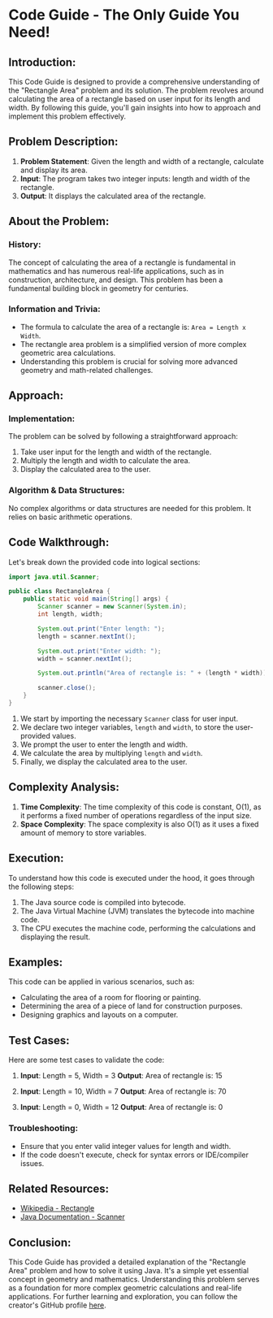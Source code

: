 # Code Guide - The Only Guide You Need!

## Introduction:
This Code Guide is designed to provide a comprehensive understanding of the "Rectangle Area" problem and its solution. The problem revolves around calculating the area of a rectangle based on user input for its length and width. By following this guide, you'll gain insights into how to approach and implement this problem effectively.

## Problem Description:
1. **Problem Statement**: Given the length and width of a rectangle, calculate and display its area.
2. **Input**: The program takes two integer inputs: length and width of the rectangle.
3. **Output**: It displays the calculated area of the rectangle.

## About the Problem:
### History:
The concept of calculating the area of a rectangle is fundamental in mathematics and has numerous real-life applications, such as in construction, architecture, and design. This problem has been a fundamental building block in geometry for centuries.

### Information and Trivia:
- The formula to calculate the area of a rectangle is: `Area = Length x Width`.
- The rectangle area problem is a simplified version of more complex geometric area calculations.
- Understanding this problem is crucial for solving more advanced geometry and math-related challenges.

## Approach:
### Implementation:
The problem can be solved by following a straightforward approach:
1. Take user input for the length and width of the rectangle.
2. Multiply the length and width to calculate the area.
3. Display the calculated area to the user.

### Algorithm & Data Structures:
No complex algorithms or data structures are needed for this problem. It relies on basic arithmetic operations.

## Code Walkthrough:
Let's break down the provided code into logical sections:

```java
import java.util.Scanner;

public class RectangleArea {
    public static void main(String[] args) {
        Scanner scanner = new Scanner(System.in);
        int length, width;

        System.out.print("Enter length: ");
        length = scanner.nextInt();

        System.out.print("Enter width: ");
        width = scanner.nextInt();

        System.out.println("Area of rectangle is: " + (length * width));

        scanner.close();
    }
}
```

1. We start by importing the necessary `Scanner` class for user input.
2. We declare two integer variables, `length` and `width`, to store the user-provided values.
3. We prompt the user to enter the length and width.
4. We calculate the area by multiplying `length` and `width`.
5. Finally, we display the calculated area to the user.

## Complexity Analysis:
1. **Time Complexity**: The time complexity of this code is constant, O(1), as it performs a fixed number of operations regardless of the input size.
2. **Space Complexity**: The space complexity is also O(1) as it uses a fixed amount of memory to store variables.

## Execution:
To understand how this code is executed under the hood, it goes through the following steps:
1. The Java source code is compiled into bytecode.
2. The Java Virtual Machine (JVM) translates the bytecode into machine code.
3. The CPU executes the machine code, performing the calculations and displaying the result.

## Examples:
This code can be applied in various scenarios, such as:
- Calculating the area of a room for flooring or painting.
- Determining the area of a piece of land for construction purposes.
- Designing graphics and layouts on a computer.

## Test Cases:
Here are some test cases to validate the code:
1. **Input**: Length = 5, Width = 3
   **Output**: Area of rectangle is: 15

2. **Input**: Length = 10, Width = 7
   **Output**: Area of rectangle is: 70

3. **Input**: Length = 0, Width = 12
   **Output**: Area of rectangle is: 0

### Troubleshooting:
- Ensure that you enter valid integer values for length and width.
- If the code doesn't execute, check for syntax errors or IDE/compiler issues.

## Related Resources:
- [Wikipedia - Rectangle](https://en.wikipedia.org/wiki/Rectangle)
- [Java Documentation - Scanner](https://docs.oracle.com/en/java/javase/17/docs/api/java.base/java/util/Scanner.html)

## Conclusion:
This Code Guide has provided a detailed explanation of the "Rectangle Area" problem and how to solve it using Java. It's a simple yet essential concept in geometry and mathematics. Understanding this problem serves as a foundation for more complex geometric calculations and real-life applications. For further learning and exploration, you can follow the creator's GitHub profile [here](https://github.com/SharifdotG).